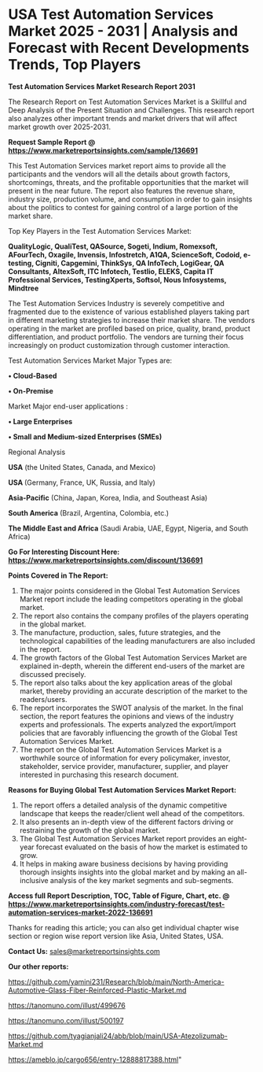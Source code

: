 # USA Test Automation Services Market 2025 - 2031 | Analysis and Forecast with Recent Developments Trends, Top Players

<strong>Test Automation Services Market Research Report 2031</strong>

The Research Report on Test Automation Services Market is a Skillful and Deep Analysis of the Present Situation and Challenges. This research report also analyzes other important trends and market drivers that will affect market growth over 2025-2031.

<strong>Request Sample Report @ <a href=https://www.marketreportsinsights.com/sample/136691>https://www.marketreportsinsights.com/sample/136691</a></strong>

This Test Automation Services market report aims to provide all the participants and the vendors will all the details about growth factors, shortcomings, threats, and the profitable opportunities that the market will present in the near future. The report also features the revenue share, industry size, production volume, and consumption in order to gain insights about the politics to contest for gaining control of a large portion of the market share.

Top Key Players in the Test Automation Services Market:

<strong>QualityLogic, QualiTest, QASource, Sogeti, Indium, Romexsoft, AFourTech, Oxagile, Invensis, Infostretch, A1QA, ScienceSoft, Codoid, e-testing, Cigniti, Capgemini, ThinkSys, QA InfoTech, LogiGear, QA Consultants, AltexSoft, ITC Infotech, Testlio, ELEKS, Capita IT Professional Services, TestingXperts, Softsol, Nous Infosystems, Mindtree</strong>

The Test Automation Services Industry is severely competitive and fragmented due to the existence of various established players taking part in different marketing strategies to increase their market share. The vendors operating in the market are profiled based on price, quality, brand, product differentiation, and product portfolio. The vendors are turning their focus increasingly on product customization through customer interaction.

Test Automation Services Market Major Types are:

<strong>• Cloud-Based

• On-Premise</strong>

Market Major end-user applications :

<strong>• Large Enterprises

• Small and Medium-sized Enterprises (SMEs)</strong>

Regional Analysis

</u><strong><b>USA</b></strong> (the United States, Canada, and Mexico)

<strong><b>USA </b></strong>(Germany, France, UK, Russia, and Italy)

<strong><b>Asia-Pacific</b></strong> (China, Japan, Korea, India, and Southeast Asia)

<strong><b>South America</b></strong> (Brazil, Argentina, Colombia, etc.)

<strong><b>The Middle East and Africa</b></strong> (Saudi Arabia, UAE, Egypt, Nigeria, and South Africa)

<strong>Go For Interesting Discount Here: <a href=https://www.marketreportsinsights.com/discount/136691>https://www.marketreportsinsights.com/discount/136691</a></strong>

<strong>Points Covered in The Report:</strong>
<ol>
  <li>The major points considered in the Global Test Automation Services Market report include the leading competitors operating in the global market.</li>
  <li>The report also contains the company profiles of the players operating in the global market.</li>
  <li>The manufacture, production, sales, future strategies, and the technological capabilities of the leading manufacturers are also included in the report.</li>
  <li>The growth factors of the Global Test Automation Services Market are explained in-depth, wherein the different end-users of the market are discussed precisely.</li>
  <li>The report also talks about the key application areas of the global market, thereby providing an accurate description of the market to the readers/users.</li>
  <li>The report incorporates the SWOT analysis of the market. In the final section, the report features the opinions and views of the industry experts and professionals. The experts analyzed the export/import policies that are favorably influencing the growth of the Global Test Automation Services Market.</li>
  <li>The report on the Global Test Automation Services Market is a worthwhile source of information for every policymaker, investor, stakeholder, service provider, manufacturer, supplier, and player interested in purchasing this research document.</li>
</ol>
<strong>Reasons for Buying Global Test Automation Services Market Report:</strong>

<ol>
  <li>The report offers a detailed analysis of the dynamic competitive landscape that keeps the reader/client well ahead of the competitors.</li>
  <li>It also presents an in-depth view of the different factors driving or restraining the growth of the global market.</li>
  <li>The Global Test Automation Services Market report provides an eight-year forecast evaluated on the basis of how the market is estimated to grow.</li>
  <li>It helps in making aware business decisions by having providing thorough insights insights into the global market and by making an all-inclusive analysis of the key market segments and sub-segments.</li>
</ol>
<strong>Access full Report Description, TOC, Table of Figure, Chart, etc. @ <a href=https://www.marketreportsinsights.com/industry-forecast/test-automation-services-market-2022-136691>https://www.marketreportsinsights.com/industry-forecast/test-automation-services-market-2022-136691</a></strong>


Thanks for reading this article; you can also get individual chapter wise section or region wise report version like Asia, United States, USA.

<strong>Contact Us:</strong>
sales@marketreportsinsights.com

<strong>Our other reports:</strong>

<a href=https://github.com/yamini231/Research/blob/main/North-America-Automotive-Glass-Fiber-Reinforced-Plastic-Market.md>https://github.com/yamini231/Research/blob/main/North-America-Automotive-Glass-Fiber-Reinforced-Plastic-Market.md</a>

<a href=https://tanomuno.com/illust/499676>https://tanomuno.com/illust/499676</a>

<a href=https://tanomuno.com/illust/500197>https://tanomuno.com/illust/500197</a>

<a href=https://github.com/tyagianjali24/abb/blob/main/USA-Atezolizumab-Market.md>https://github.com/tyagianjali24/abb/blob/main/USA-Atezolizumab-Market.md</a>

<a href=https://ameblo.jp/cargo656/entry-12888817388.html>https://ameblo.jp/cargo656/entry-12888817388.html</a>"

